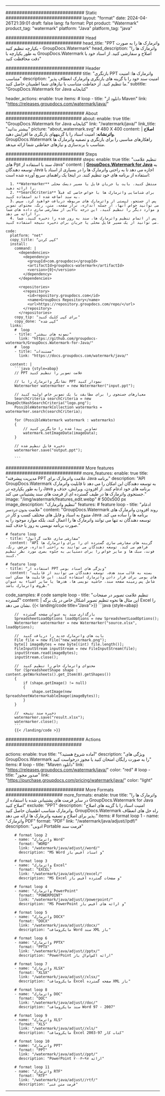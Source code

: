 
---
############################# Static ############################
layout: "format"
date:  2024-04-26T21:39:01
draft: false
lang: fa
format: Ppt
product: "Watermark"
product_tag: "watermark"
platform: "Java"
platform_tag: "java"

############################# Head ############################
head_title: "PPT واترمارک ها را به صورت یکپارچه تنظیم کنید - GroupDocs.Watermark"
head_description: "واترمارک ها را به طور یکپارچه با GroupDocs.Watermark اصلاح و سفارشی کنید. از اسناد خود با دقت محافظت کنید"

############################# Header ############################
title: "بازنگری PPT واترمارک ها: امنیت متناسب" 
description: "امنیت سند خود را با گزینه های بازنگری واترمارک انعطاف پذیر ما تنظیم کنید. از حفاظت متناسب با نیازهای شما اطمینان حاصل کنید."
subtitle: "GroupDocs.Watermark for Java کتابخانه" 

header_actions:
  enable: true
  items:
    #  loop
    - title: "دانلود از Maven"
      link: "https://releases.groupdocs.com/watermark/java/"
      
############################# About ############################
about:
    enable: true
    title: "GroupDocs.Watermark for Java کتابخانه"
    link: "/watermark/java/"
    link_title: "بیشتر بدانید"
    picture: "about_watermark.svg" # 480 X 400
    content: |
       **اصلاح واترنشانه**: امنیت اسناد را با گزینههای بازنگری ما افزایش دهید. GroupDocs.Watermark راهکارهای مناسبی را برای بازنگری و تصفیه واترمارک ها متناسب با برندسازی و نیازهای حفاظتی شما ارائه میدهد.

############################# Steps ############################
steps:
    enable: true
    title: "تنظیم علامت های Ppt سند با استفاده از Java"
    content: |
      **[GroupDocs.Watermark for Java](https://products.groupdocs.com/watermark/java/)** به توسعه دهندگان Java اجازه می دهد تا به راحتی واترمارک ها را در بسیاری از اسناد با استفاده از برنامه های خود تنظیم کنند. در اینجا یک راهنمای سریع آورده شده است:
      
      1. **Watermarker** منتقل کنید. بایت یا جریان فایل یا مسیر دیسک محلی را ارائه دهید.
      2. **SearchCriteria** برای شناسایی واترمارک ها با خواص خاصی که قبلاً به سند اضافه شده اند استفاده کنید.
      3. پس از جستجو، لیستی از واترمارک های مربوطه دریافت خواهید کرد. سپس می توانید خواص آنها، از جمله اندازه، تراز صفحه، متن، رنگ، محتوای تصویر و موارد دیگر را تنظیم کنید. این درجه بالایی از سفارشی سازی داده های شما را ارائه می دهد.
      4. پس از اتمام تنظیم واترمارک ها، سند به روز شده را ذخیره کنید. شما می توانید از یک مسیر فایل محلی یا جریان برای ذخیره نتیجه استفاده کنید.
   
    code:
      platform: "net"
      copy_title: "کپی کردن"
      install:
        command: |
          <dependencies>
            <dependency>
              <groupId>com.groupdocs</groupId>
              <artifactId>groupdocs-watermark</artifactId>
              <version>{0}</version>
            </dependency>
          </dependencies>

          <repositories>
            <repository>
              <id>repository.groupdocs.com</id>
              <name>GroupDocs Repository</name>
              <url>https://repository.groupdocs.com/repo/</url>
            </repository>
          </repositories>
        copy_tip: "برای کپی کلیک کنید"
        copy_done: "کپی شده"
      links:
        #  loop
        - title: "نمونه های بیشتر"
          link: "https://github.com/groupdocs-watermark/GroupDocs.Watermark-for-Java/"
        #  loop
        - title: "مستندات"
          link: "https://docs.groupdocs.com/watermark/java/"
          
      content: |
        ```java {style=abap}
        // PPT علامت تصویر را تنظیم کنید

        // نشانگر واترمارک را با PPT نمودار کنید
        Watermarker watermarker = new Watermarker("input.ppt");
        
        // معیارهای جستجوی را برای مطابقت با یک تصویر خاص اولیه کنید
        SearchCriteria searchCriteria = new ImageDctHashSearchCriteria("logo.png");
        PossibleWatermarkCollection watermarks = watermarker.search(searchCriteria);

        for (PossibleWatermark watermark : watermarks)
        {
            // تصاویر پیدا شده را جایگزین کنید
            watermark.setImageData(imageData);
        }

        // ذخیره فایل تنظیم شده
        watermarker.save("output.ppt");
        
        ```
        
############################# More features ############################
more_features:
  enable: true
  title: "مدیریت پیشرفته PPT علامت واترمارک برای Java برنامه"
  description: "API GroupDocs.Watermark به توسعه دهندگان این امکان را می دهد تا قابلیت واترمارک را به طور یکپارچه در Java برنامه های خود ادغام کنند. از افزودن، ویرایش، حذف و جستجوی واترمارک ها در طیف گسترده ای از فرمت های سند پشتیبانی می کند."
  image: "/img/watermark/features_edit.webp" # 500x500 px
  image_description: "تنظیم واترمارک"
  features:
    # feature loop
    - title: "ادغام علامت بدون دردسر"
      content: "GroupDocs.Watermark روند افزودن واترمارک های متنوع به اسناد و فایل های مختلف کسب و کار در Java برنامه ها را ساده می کند. توسعه دهندگان نه تنها می توانند واترمارک ها را اعمال کنند، بلکه موارد موجود را به صورت برنامه نویسی به روز یا حذف کنند."

    # feature loop
    - title: "سفارشی سازی علامت گرانول"
      content: "API گزینه های سفارشی سازی گسترده ای را برای واترمارک ها فراهم می کند. توسعه دهندگان می توانند به راحتی اندازه، چرخش، رنگ، فونت، سبک ها و سایر خواص را برای دستیابی به جلوه بصری مورد نظر تنظیم کنند."

    # feature loop
    - title: "استفاده از PPT ویژگی های اسناد بومی"
      content: "بسته به قالب سند هدف، توسعه دهندگان می توانند از قابلیت های بومی برای قرار دادن واترمارک استفاده کنند. این قابلیت ها ممکن است شامل پس زمینه صفحه سند، حاشیه نویسی ها، هدرها یا سایر اشیاء به عنوان ظروف واترمارک باشد."
      
  code_samples:
    # code sample loop
    - title: "تنظیم علامت تصویر در صفحات گسترده"
      content: |
        این مثال ها نحوه تنظیم تصویر اشکال خاص در یک برگه Excel را نشان می دهد.
        {{< landing/code title="Java">}}
        ```java {style=abap}
        
        //  بارگذاری سند به عنوان صفحه گسترده
        SpreadsheetLoadOptions loadOptions = new SpreadsheetLoadOptions();
        Watermarker watermarker = new Watermarker("source.xlsx", loadOptions);

        //  بایت های واترمارک جدید را دریافت کنید
        File file = new File("new_watermark.png");
        byte[] imageBytes = new byte[(int) file.length()];
        FileInputStream inputStream = new FileInputStream(file);
        inputStream.read(imageBytes);
        inputStream.close();

        //  محتوای واترمارک خاص را تنظیم کنید
        for (SpreadsheetShape shape : content.getWorksheets().get_Item(0).getShapes())
        {
            if (shape.getImage() != null)
            {
                shape.setImage(new SpreadsheetWatermarkableImage(imageBytes));
            }
        }

        //  ذخیره سند نتیجه
        watermarker.save("result.xlsx");
        watermarker.close();
        ```
        {{< /landing/code >}}


############################# Actions ############################

actions:
  enable: true
  title: "آماده شروع هستید؟"
  description: "ویژگی های GroupDocs.Watermark را به صورت رایگان امتحان کنید یا مجوز درخواست کنید"
  items:
    #  loop
    - title: "Maven دانلود"
      link: "https://releases.groupdocs.com/watermark/java/"
      color: "red"
        #  loop
    - title: "صدور مجوز"
      link: "https://purchase.groupdocs.com/pricing/watermark/java/"
      color: "light"


############################# More Formats #####################
more_formats:
    enable: true
    title: "واترمارک ها را در سایر فرمت های پشتیبانی شده با استفاده از GroupDocs.Watermark for Java اصلاح کنید"
    exclude: "PPT"
    description: "امنیت اسناد را با گزینه های اصلاح واترمارک متناسب اطمینان حاصل کنید. GroupDocs.Watermark راه حل های انعطاف پذیر برای اصلاح و تصفیه واترمارک ها ارائه می دهد."
    items: 
        # format loop 1
        - name: "واترمارک PDF"
          format: "PDF"
          link: "/watermark/java/adjust//pdf/"
          description: "ادوبی Portable فرمت سند"

        # format loop 2
        - name: "واترمارک Word"
          format: "WORD"
          link: "/watermark/java/adjust//word/"
          description: "MS Word و اسناد آفیس باز"
          
        # format loop 3
        - name: "واترمارک Excel"
          format: "EXCEL"
          link: "/watermark/java/adjust//excel/"
          description: "MS Excel و صفحات گسترده آفیس باز"

        # format loop 4
        - name: "واترمارک PowerPoint"
          format: "POWERPOINT"
          link: "/watermark/java/adjust//powerpoint/"
          description: "MS PowerPoint و ارائه های آفیس باز"

        # format loop 5
        - name: "واترمارک DOCX"
          format: "DOCX"
          link: "/watermark/java/adjust//docx/"
          description: "مایکروسافت Word سند XML باز"
          
        # format loop 6
        - name: "واترمارک PPTX"
          format: "PPTX"
          link: "/watermark/java/adjust//pptx/"
          description: "PowerPoint ارائه اکس‌ام‌ال باز"
          
        # format loop 7
        - name: "واترمارک XLSX"
          format: "XLSX"
          link: "/watermark/java/adjust//xlsx/"
          description: "مایکروسافت Excel صفحه گسترده XML باز"

        # format loop 8
        - name: "واترمارک DOC"
          format: "DOC"
          link: "/watermark/java/adjust//doc/"
          description: "سند مایکروسافت Word 97 - 2007"

        # format loop 9
        - name: "واترمارک XLS"
          format: "XLS"
          link: "/watermark/java/adjust//xls/"
          description: "مایکروسافت Excel کتاب کار 97-2003"

        # format loop 10
        - name: "واترمارک PPT"
          format: "PPT"
          link: "/watermark/java/adjust//ppt/"
          description: "PowerPoint ارائه ۹۷—۲۰۰۳"

        # format loop 11
        - name: "واترمارک RTF"
          format: "RTF"
          link: "/watermark/java/adjust//rtf/"
          description: "فرمت متن غنی"

---